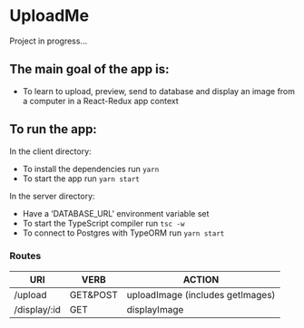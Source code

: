 # UploadMe

Project in progress...

## The main goal of the app is:

* To learn to upload, preview, send to database and display an image from a computer in a React-Redux app context

## To run the app:

In the client directory:

* To install the dependencies run ```yarn``` 
* To start the app run ```yarn start```

In the server directory:

* Have a ‘DATABASE_URL' environment variable set
* To start the TypeScript compiler run ```tsc -w```
* To connect to Postgres with TypeORM run ```yarn start```

### Routes

|**URI**|**VERB**|**ACTION**|
|-------------------|--------------|-----------------------------------|
| /upload           | GET&POST     | uploadImage (includes getImages)  |
| /display/:id      | GET          | displayImage                      |
